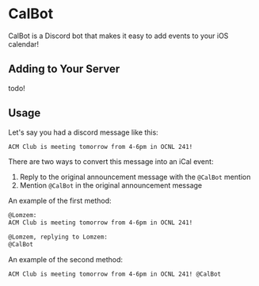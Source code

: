 # CalBot

CalBot is a Discord bot that makes it easy to add events to your iOS calendar!

## Adding to Your Server

todo!

## Usage

Let's say you had a discord message like this:
```markdown
ACM Club is meeting tomorrow from 4-6pm in OCNL 241!
```

There are two ways to convert this message into an iCal event:

1. Reply to the original announcement message with the `@CalBot` mention
2. Mention `@CalBot` in the original announcement message

An example of the first method:
```markdown
@Lomzem:
ACM Club is meeting tomorrow from 4-6pm in OCNL 241!

@Lomzem, replying to Lomzem:
@CalBot
```

An example of the second method:

```markdown
ACM Club is meeting tomorrow from 4-6pm in OCNL 241! @CalBot
```
